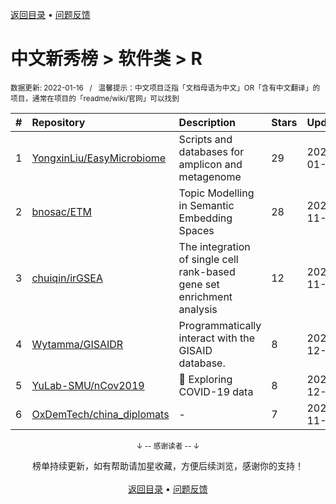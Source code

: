 <a href="https://github.com/GrowingGit/GitHub-Chinese-Top-Charts#github中文排行榜">返回目录</a> • <a href="/content/docs/feedback.md">问题反馈</a>

# 中文新秀榜 > 软件类 > R
<sub>数据更新: 2022-01-16&nbsp;&nbsp;&nbsp;/&nbsp;&nbsp;&nbsp;温馨提示：中文项目泛指「文档母语为中文」OR「含有中文翻译」的项目，通常在项目的「readme/wiki/官网」可以找到</sub>

|#|Repository|Description|Stars|Updated|Created|
|:-|:-|:-|:-|:-|:-|
|1|[YongxinLiu/EasyMicrobiome](https://github.com/YongxinLiu/EasyMicrobiome)|Scripts and databases for amplicon and metagenome|29|2022-01-03|2021-05-13|
|2|[bnosac/ETM](https://github.com/bnosac/ETM)|Topic Modelling in Semantic Embedding Spaces|28|2021-11-11|2021-08-10|
|3|[chuiqin/irGSEA](https://github.com/chuiqin/irGSEA)|The integration of single cell rank-based gene set enrichment analysis|12|2021-11-26|2021-09-27|
|4|[Wytamma/GISAIDR](https://github.com/Wytamma/GISAIDR)|Programmatically interact with the GISAID database.|8|2021-12-19|2021-04-28|
|5|[YuLab-SMU/nCov2019](https://github.com/YuLab-SMU/nCov2019)|:microbe: Exploring COVID-19 data|8|2021-12-13|2021-01-17|
|6|[OxDemTech/china_diplomats](https://github.com/OxDemTech/china_diplomats)|-|7|2021-11-16|2021-05-08|

<div align="center">
    <p><sub>↓ -- 感谢读者 -- ↓</sub></p>
    榜单持续更新，如有帮助请加星收藏，方便后续浏览，感谢你的支持！
</div>

<br/>

<div align="center"><a href="https://github.com/GrowingGit/GitHub-Chinese-Top-Charts#github中文排行榜">返回目录</a> • <a href="/content/docs/feedback.md">问题反馈</a></div>

